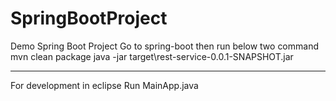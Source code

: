 # SpringBootProject
Demo Spring Boot Project
Go to spring-boot then run below two command
mvn clean package
java -jar target\rest-service-0.0.1-SNAPSHOT.jar

---------------
For development in eclipse 
Run MainApp.java
